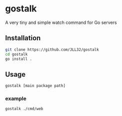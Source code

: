 # gostalk
A very tiny and simple watch command for Go servers

## Installation

```bash
git clone https://github.com/JLL32/gostalk
cd gostalk
go install .
```
## Usage

```bash
gostalk [main package path]
```
### example

```bash
gostalk ./cmd/web
```
